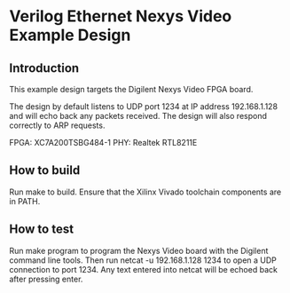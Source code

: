 # Verilog Ethernet Nexys Video Example Design

## Introduction

This example design targets the Digilent Nexys Video FPGA board.

The design by default listens to UDP port 1234 at IP address 192.168.1.128 and
will echo back any packets received.  The design will also respond correctly
to ARP requests.  

FPGA: XC7A200TSBG484-1
PHY: Realtek RTL8211E

## How to build

Run make to build.  Ensure that the Xilinx Vivado toolchain components are
in PATH.  

## How to test

Run make program to program the Nexys Video board with the Digilent command
line tools.  Then run netcat -u 192.168.1.128 1234 to open a UDP connection to
port 1234.  Any text entered into netcat will be echoed back after pressing
enter.  


